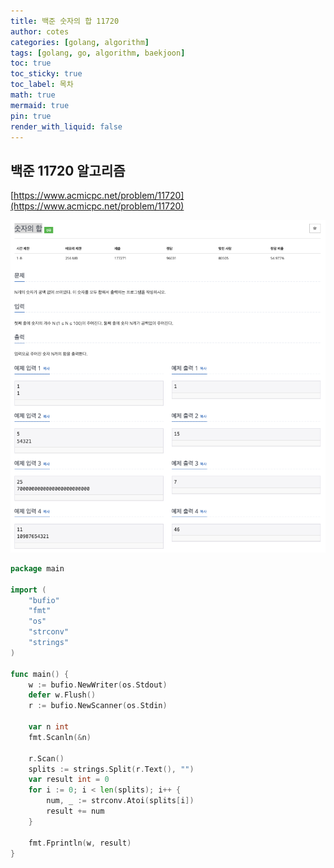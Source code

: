 ```yaml
---
title: 백준 숫자의 합 11720
author: cotes
categories: [golang, algorithm]
tags: [golang, go, algorithm, baekjoon]
toc: true
toc_sticky: true
toc_label: 목차
math: true
mermaid: true
pin: true
render_with_liquid: false
---
```


## 백준 11720 알고리즘  
[https://www.acmicpc.net/problem/11720](https://www.acmicpc.net/problem/11720)

!["11720"](/assets/img/algorithm/baekjoon_11720.png)  

```go
package main

import (
	"bufio"
	"fmt"
	"os"
	"strconv"
	"strings"
)

func main() {
	w := bufio.NewWriter(os.Stdout)
	defer w.Flush()
	r := bufio.NewScanner(os.Stdin)

	var n int
	fmt.Scanln(&n)

	r.Scan()
	splits := strings.Split(r.Text(), "")
	var result int = 0
	for i := 0; i < len(splits); i++ {
		num, _ := strconv.Atoi(splits[i])
		result += num
	}

	fmt.Fprintln(w, result)
}

```